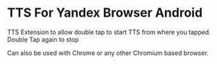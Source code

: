 # TTS For Yandex Browser Android
TTS Extension to allow double tap to start TTS from where you tapped. Double Tap again to stop

Can also be used with Chrome or any other Chromium based browser.
